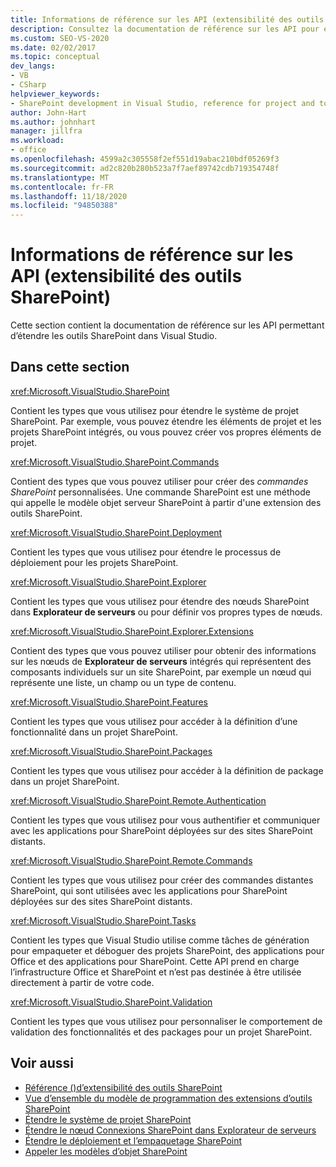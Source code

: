 ```yaml
---
title: Informations de référence sur les API (extensibilité des outils SharePoint) | Microsoft Docs
description: Consultez la documentation de référence sur les API pour étendre les outils SharePoint dans Visual Studio. Consultez la liste des espaces de noms connexes, tels que Microsoft. VisualStudio. SharePoint.
ms.custom: SEO-VS-2020
ms.date: 02/02/2017
ms.topic: conceptual
dev_langs:
- VB
- CSharp
helpviewer_keywords:
- SharePoint development in Visual Studio, reference for project and tools extensibility
author: John-Hart
ms.author: johnhart
manager: jillfra
ms.workload:
- office
ms.openlocfilehash: 4599a2c305558f2ef551d19abac210bdf05269f3
ms.sourcegitcommit: ad2c820b280b523a7f7aef89742cdb719354748f
ms.translationtype: MT
ms.contentlocale: fr-FR
ms.lasthandoff: 11/18/2020
ms.locfileid: "94850388"
---
```

# <a name="api-reference-sharepoint-tools-extensibility"></a>Informations de référence sur les API (extensibilité des outils SharePoint)
  Cette section contient la documentation de référence sur les API permettant d’étendre les outils SharePoint dans Visual Studio.

## <a name="in-this-section"></a>Dans cette section
 <xref:Microsoft.VisualStudio.SharePoint>

 Contient les types que vous utilisez pour étendre le système de projet SharePoint. Par exemple, vous pouvez étendre les éléments de projet et les projets SharePoint intégrés, ou vous pouvez créer vos propres éléments de projet.

 <xref:Microsoft.VisualStudio.SharePoint.Commands>

 Contient des types que vous pouvez utiliser pour créer des *commandes SharePoint* personnalisées. Une commande SharePoint est une méthode qui appelle le modèle objet serveur SharePoint à partir d'une extension des outils SharePoint.

 <xref:Microsoft.VisualStudio.SharePoint.Deployment>

 Contient les types que vous utilisez pour étendre le processus de déploiement pour les projets SharePoint.

 <xref:Microsoft.VisualStudio.SharePoint.Explorer>

 Contient les types que vous utilisez pour étendre des nœuds SharePoint dans **Explorateur de serveurs** ou pour définir vos propres types de nœuds.

 <xref:Microsoft.VisualStudio.SharePoint.Explorer.Extensions>

 Contient des types que vous pouvez utiliser pour obtenir des informations sur les nœuds de **Explorateur de serveurs** intégrés qui représentent des composants individuels sur un site SharePoint, par exemple un nœud qui représente une liste, un champ ou un type de contenu.

 <xref:Microsoft.VisualStudio.SharePoint.Features>

 Contient les types que vous utilisez pour accéder à la définition d’une fonctionnalité dans un projet SharePoint.

 <xref:Microsoft.VisualStudio.SharePoint.Packages>

 Contient les types que vous utilisez pour accéder à la définition de package dans un projet SharePoint.

 <xref:Microsoft.VisualStudio.SharePoint.Remote.Authentication>

 Contient les types que vous utilisez pour vous authentifier et communiquer avec les applications pour SharePoint déployées sur des sites SharePoint distants.

 <xref:Microsoft.VisualStudio.SharePoint.Remote.Commands>

 Contient les types que vous utilisez pour créer des commandes distantes SharePoint, qui sont utilisées avec les applications pour SharePoint déployées sur des sites SharePoint distants.

 <xref:Microsoft.VisualStudio.SharePoint.Tasks>

 Contient les types que Visual Studio utilise comme tâches de génération pour empaqueter et déboguer des projets SharePoint, des applications pour Office et des applications pour SharePoint. Cette API prend en charge l’infrastructure Office et SharePoint et n’est pas destinée à être utilisée directement à partir de votre code.

 <xref:Microsoft.VisualStudio.SharePoint.Validation>

 Contient les types que vous utilisez pour personnaliser le comportement de validation des fonctionnalités et des packages pour un projet SharePoint.

## <a name="see-also"></a>Voir aussi
- [Référence &#40;&#41;d’extensibilité des outils SharePoint ](../sharepoint/reference-sharepoint-tools-extensibility.md)
- [Vue d’ensemble du modèle de programmation des extensions d’outils SharePoint](../sharepoint/overview-of-the-programming-model-of-sharepoint-tools-extensions.md)
- [Étendre le système de projet SharePoint](../sharepoint/extending-the-sharepoint-project-system.md)
- [Étendre le nœud Connexions SharePoint dans Explorateur de serveurs](../sharepoint/extending-the-sharepoint-connections-node-in-server-explorer.md)
- [Étendre le déploiement et l’empaquetage SharePoint](../sharepoint/extending-sharepoint-packaging-and-deployment.md)
- [Appeler les modèles d’objet SharePoint](../sharepoint/calling-into-the-sharepoint-object-models.md)
